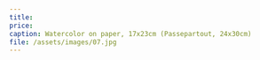```yaml
---
title: 
price:
caption: Watercolor on paper, 17x23cm (Passepartout, 24x30cm)
file: /assets/images/07.jpg
---
```


